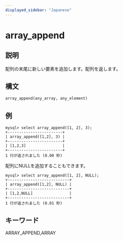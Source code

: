 ```yaml
---
displayed_sidebar: "Japanese"
---
```


# array_append

## 説明

配列の末尾に新しい要素を追加します。配列を返します。

## 構文

```Haskell
array_append(any_array, any_element)
```

## 例

```plain text
mysql> select array_append([1, 2], 3);
+------------------------+
| array_append([1,2], 3) |
+------------------------+
| [1,2,3]                |
+------------------------+
1 行が返されました (0.00 秒)

```

配列にNULLを追加することもできます。

```plain text
mysql> select array_append([1, 2], NULL);
+---------------------------+
| array_append([1,2], NULL) |
+---------------------------+
| [1,2,NULL]                |
+---------------------------+
1 行が返されました (0.01 秒)

```

## キーワード

ARRAY_APPEND,ARRAY
